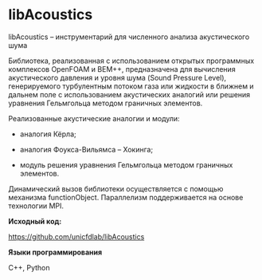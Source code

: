 libAcoustics
============

libAcoustics – инструментарий для численного анализа акустического шума

Библиотека, реализованная с использованием открытых программных комплексов OpenFOAM и BEM++, предназначена для вычисления акустического давления и уровня шума (Sound Pressure Level), 
генерируемого турбулентным потоком газа или жидкости в ближнем и дальнем поле с использованием 
акустических аналогий или решения уравнения Гельмгольца методом граничных элементов.

Реализованные акустические аналогии и модули:

* аналогия Кёрла;

* аналогия Фоукса-Вильямса – Хокинга;

* модуль решения уравнения Гельмгольца методом граничных элементов.

Динамический вызов библиотеки осуществляется с помощью механизма functionObject.
Параллелизм поддерживается на основе технологии MPI.

**Исходный код:**

<https://github.com/unicfdlab/libAcoustics>

**Языки программирования**

C++, Python

